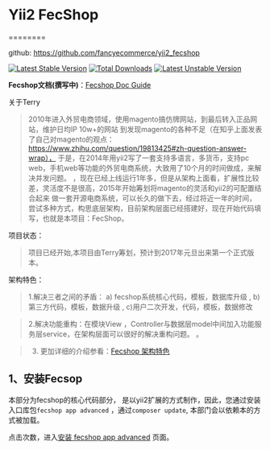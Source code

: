 # Yii2 FecShop

========


github: https://github.com/fancyecommerce/yii2_fecshop

[![Latest Stable Version](https://poser.pugx.org/fancyecommerce/fecshop/v/stable)](https://packagist.org/packages/fancyecommerce/fecshop) [![Total Downloads](https://poser.pugx.org/fancyecommerce/fecshop/downloads)](https://packagist.org/packages/fancyecommerce/fecshop) [![Latest Unstable Version](https://poser.pugx.org/fancyecommerce/fecshop/v/unstable)](https://packagist.org/packages/fancyecommerce/fecshop)

**Fecshop文档(撰写中)**：[Fecshop Doc Guide](http://www.fecshop.com/doc/fecshop-guide/cn-1.0/guide-index.html#)

关于Terry  

> 2010年进入外贸电商领域，使用magento搞仿牌网站，到最后转入正品网站，维护日均IP 10w+的网站
到发现magento的各种不足（在知乎上面发表了自己对magento的观点：https://www.zhihu.com/question/19813425#zh-question-answer-wrap），
于是，在2014年用yii2写了一套支持多语言，多货币，支持pc web，手机web等功能的外贸电商系统，大致用了10个月的时间做成，来解决并发问题。
，现在已经上线运行1年多，但是从架构上面看，扩展性比较差，灵活度不是很高，2015年开始筹划将magento的灵活和yii2的可配置结合起来
做一套开源电商系统，可以长久的做下去，经过将近一年的时间，尝试多种方式，构思底层架构，目前架构层面已经搭建好，现在开始代码填写，也就是本项目：FecShop。

项目状态：

> 项目已经开始,本项目由Terry筹划，预计到2017年元旦出来第一个正式版本。

架构特色：

> 1.解决三者之间的矛盾：
  a) fecshop系统核心代码，模板，数据库升级
, b)第三方代码，模板，数据升级
, c)用户二次开发，代码，模板，数据修改

> 2.解决功能重构：在模块View ，Controller与数据层model中间加入功能服务层service，在架构层面可以很好的解决重构问题。
。

> 3. 更加详细的介绍参看：[Fecshop 架构特色](http://www.fecshop.com/doc/fecshop-guide/cn-1.0/guide-fecshop-about-fecshop.html)

1、安装Fecsop
------------

本部分为fecshop的核心代码部分，
是以yii2扩展的方式制作，因此，您通过安装入口库包`fecshop app advanced`
，通过`composer update`, 本部门会以依赖本的方式被加载。

点击次数，进入[安装 fecshop app advanced](https://github.com/fancyecommerce/yii2_fecshop_app_advanced)
页面。